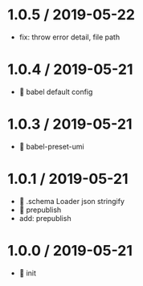 
1.0.5 / 2019-05-22
==================

  * fix: throw error detail, file path

1.0.4 / 2019-05-21
==================

  * :bug: babel default config

1.0.3 / 2019-05-21
==================

  * :bug: babel-preset-umi

1.0.1 / 2019-05-21
==================

  * :lipstick: .schema Loader json stringify
  * :bug: prepublish
  * add: prepublish

1.0.0 / 2019-05-21
==================

  * :tada: init
